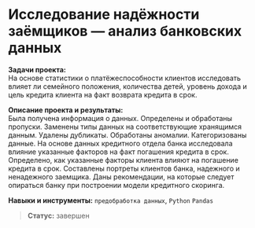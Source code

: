 # Исследование надёжности заёмщиков — анализ банковских данных

**Задачи проекта:**<br>
На основе статистики о платёжеспособности клиентов исследовать влияет ли семейного положения, количества детей, уровень дохода и цель кредита клиента на факт возврата кредита в срок.

**Описание проекта и результаты:**<br>
Была получена информация о данных. Определены и обработаны пропуски. 
Заменены типы данных на соответствующие хранящимся данным. 
Удалены дубликаты. Обработаны аномалии. Категоризованы данные. 
На основе данных кредитного отдела банка исследовала влияние указанные факторов на факт погашения кредита в срок. <br>
Определено, как указанные факторы клиента влияют на погашение кредита в срок. Составлены портреты клиентов банка, надежного и ненадежного заемщика. 
Даны рекомендации, на которые следует опираться банку при построении модели кредитного скоринга.

**Навыки и инструменты:**
`предобработка данных`, `Python` `Pandas`

>  **Статус:** завершен  
